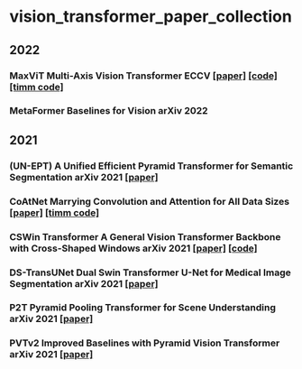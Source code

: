 # vision_transformer_paper_collection

## 2022
### MaxViT Multi-Axis Vision Transformer ECCV [[paper]](https://arxiv.org/abs/2204.01697) [[code]](https://github.com/google-research/maxvit) [[timm code]](https://github.com/rwightman/pytorch-image-models)
### MetaFormer Baselines for Vision arXiv 2022

## 2021
### (UN-EPT) A Unified Efficient Pyramid Transformer for Semantic Segmentation arXiv 2021 [[paper]](https://arxiv.org/abs/2107.14209)
### CoAtNet Marrying Convolution and Attention for All Data Sizes [[paper]](https://arxiv.org/abs/2106.04803) [[timm code]](https://github.com/rwightman/pytorch-image-models)
### CSWin Transformer A General Vision Transformer Backbone with Cross-Shaped Windows arXiv 2021 [[paper]](https://arxiv.org/abs/2107.00652) [[code]](https://github.com/microsoft/CSWin-Transformer)
### DS-TransUNet Dual Swin Transformer U-Net for Medical Image Segmentation arXiv 2021 [[paper]]()
### P2T Pyramid Pooling Transformer for Scene Understanding arXiv 2021 [[paper]]()
### PVTv2 Improved Baselines with Pyramid Vision Transformer arXiv 2021 [[paper]]()
